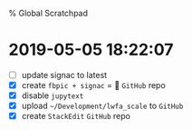 % Global Scratchpad

# 2019-05-05 18:22:07

- [ ] update signac to latest
- [X] create `fbpic + signac` = 💓 `GitHub` repo
- [X] disable `jupytext`
- [X] upload `~/Development/lwfa_scale` to `GitHub`
- [X] create `StackEdit` `GitHub` repo